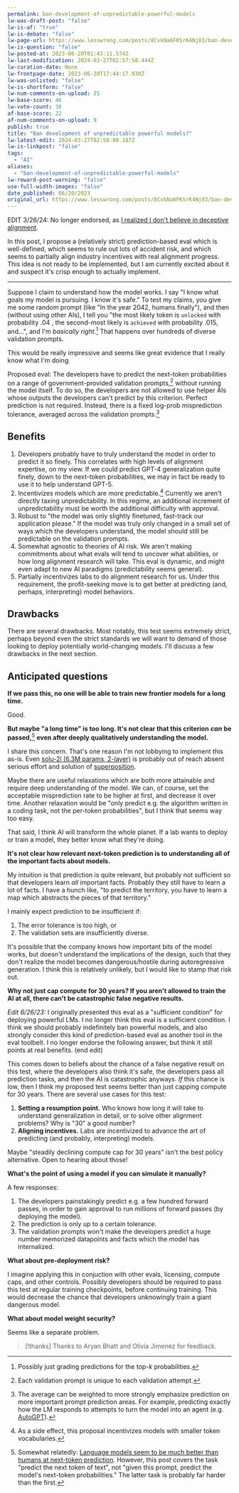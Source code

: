 ```yaml
---
permalink: ban-development-of-unpredictable-powerful-models
lw-was-draft-post: "false"
lw-is-af: "true"
lw-is-debate: "false"
lw-page-url: https://www.lesswrong.com/posts/8CvkNa6FKSrK4Nj83/ban-development-of-unpredictable-powerful-models
lw-is-question: "false"
lw-posted-at: 2023-06-20T01:43:11.574Z
lw-last-modification: 2024-03-27T02:57:58.444Z
lw-curation-date: None
lw-frontpage-date: 2023-06-20T17:44:17.930Z
lw-was-unlisted: "false"
lw-is-shortform: "false"
lw-num-comments-on-upload: 25
lw-base-score: 46
lw-vote-count: 30
af-base-score: 22
af-num-comments-on-upload: 9
publish: true
title: "Ban development of unpredictable powerful models?"
lw-latest-edit: 2024-03-27T02:58:00.187Z
lw-is-linkpost: "false"
tags: 
  - "AI"
aliases: 
  - "ban-development-of-unpredictable-powerful-models"
lw-reward-post-warning: "false"
use-full-width-images: "false"
date_published: 06/20/2023
original_url: https://www.lesswrong.com/posts/8CvkNa6FKSrK4Nj83/ban-development-of-unpredictable-powerful-models
---
```

EDIT 3/26/24: No longer endorsed, as [I realized I don't believe in deceptive alignment](/invalid-ai-risk-arguments).

In this post, I propose a (relatively strict) prediction-based eval which is well-defined, which seems to rule out lots of accident risk, and which seems to partially align industry incentives with real alignment progress. This idea is not ready to be implemented, but I am currently excited about it and suspect it's crisp enough to actually implement. 

<hr/>


Suppose I claim to understand how the model works. I say "I know what goals my model is pursuing. I know it's safe." To test my claims, you give me some random prompt (like "In the year 2042, humans finally"), and then (without using other AIs), I tell you "the most likely token is  `unlocked` with probability $.04$ , the second-most likely is  `achieved` with probability $.015$, and...", and I'm _basically right._[^1] That happens over hundreds of diverse validation prompts. 

This would be really impressive and seems like great evidence that I really know what I'm doing.

Proposed eval: The developers have to predict the next-token probabilities on a range of government-provided validation prompts,[^2] without running the model itself. To do so, the developers are not allowed to use helper AIs whose outputs the developers can't predict by this criterion. Perfect prediction is not required. Instead, there is a fixed log-prob misprediction tolerance, averaged across the validation prompts.[^3]

## Benefits

1.  Developers probably have to truly understand the model in order to predict it so finely. This correlates with high levels of alignment expertise, on my view. If we could predict GPT-4 generalization quite finely, down to the next-token probabilities, we may in fact be ready to use it to help understand GPT-5.  
2.  Incentivizes models which are more predictable.[^4] Currently we aren't directly taxing unpredictability. In this regime, an additional increment of unpredictability must be worth the additional difficulty with approval. 
3.  Robust to "the model was only slightly finetuned, fast-track our application please." If the model was truly only changed in a small set of ways which the developers understand, the model should still be predictable on the validation prompts. 
4.  Somewhat agnostic to theories of AI risk. We aren't making commitments about what evals will tend to uncover what abilities, or how long alignment research will take. This eval is dynamic, and might even adapt to new AI paradigms (predictability seems general).
5.  Partially incentivizes labs to do alignment research for us. Under this requirement, the profit-seeking move is to get better at predicting (and, perhaps, interpreting) model behaviors.

## Drawbacks

There are several drawbacks. Most notably, this test seems extremely strict, perhaps beyond even the strict standards we will want to demand of those looking to deploy potentially world-changing models. I'll discuss a few drawbacks in the next section. 

## Anticipated questions

**If we pass this, no one will be able to train new frontier models for a long time.** 

Good.

**But maybe "a long time" is too long. It's not clear that this criterion** _**can**_ **be passed,**[^5] **even after deeply qualitatively understanding the model.** 

I share this concern. That's one reason I'm not lobbying to implement this as-is. Even [solu-2l (6.3M params, 2-layer)](https://neelnanda-io.github.io/TransformerLens/model_properties_table.html) is probably out of reach absent serious effort and solution of [superposition](https://www.anthropic.com/index/toy-models-of-superposition).

Maybe there are useful relaxations which are both more attainable and require deep understanding of the model. We can, of course, set the acceptable misprediction rate to be higher at first, and decrease it over time. Another relaxation would be "only predict e.g. the algorithm written in a coding task, not the per-token probabilities", but I think that seems way too easy. 

That said, I think AI will transform the whole planet. If a lab wants to deploy or train a model, they better know what they're doing.

**It's not clear how relevant next-token prediction is to understanding all of the important facts about models.**

My intuition is that prediction is quite relevant, but probably not sufficient so that developers learn _all_ important facts. Probably they still have to learn a lot of facts. I have a hunch like, "to predict the territory, you have to learn a map which abstracts the pieces of that territory." 

I mainly expect prediction to be insufficient if:

1.  The error tolerance is too high, or 
2.  The validation sets are insufficiently diverse.

It's possible that the company knows how important bits of the model works, but doesn't understand the implications of the design, such that they don't realize the model becomes dangerous/hostile during autoregressive generation. I think this is relatively unlikely, but I would like to stamp that risk out. 

**Why not just cap compute for 30 years? If you aren't allowed to train the AI at all, there can't be catastrophic false negative results.**

_Edit 6/26/23:_ I originally presented this eval as a "sufficient condition" for deploying powerful LMs. I no longer think this eval is a sufficient condition. I think we should probably indefinitely ban powerful models, and also strongly consider this kind of prediction-based eval as another tool in the eval toolbelt. I no longer endorse the following answer, but think it still points at real benefits. (end edit)

This comes down to beliefs about the chance of a false negative result on this test, where the developers also think it's safe, the developers pass all prediction tasks, and then the AI is catastrophic anyways. _If_ this chance is low, then I think my proposed test seems better than just capping compute for 30 years. There are several use cases for this test:

1.  **Setting a resumption point.** Who knows how long it will take to understand generalization in detail, or to solve other alignment problems? Why is "30" a good number? 
2.  **Aligning incentives.** Labs are incentivized to advance the art of predicting (and probably, interpreting) models.

Maybe "steadily declining compute cap for 30 years" isn't the best policy alternative. Open to hearing about those!

**What's the point of using a model if you can simulate it manually?**

A few responses:

1.  The developers painstakingly predict e.g. a few hundred forward passes, in order to gain approval to run millions of forward passes (by deploying the model).
2.  The prediction is only up to a certain tolerance.
3.  The validation prompts won't make the developers predict a huge number memorized datapoints and facts which the model has internalized. 

**What about pre-deployment risk?**

I imagine applying this in conjuction with other evals, licensing, compute caps, and other controls. Possibly developers should be required to pass this test at regular training checkpoints, before continuing training. This would decrease the chance that developers unknowingly train a giant dangerous model.

**What about model weight security?**

Seems like a separate problem.

> [!thanks]
>Thanks to Aryan Bhatt and Olivia Jimenez for feedback.

[^1]: Possibly just grading predictions for the top-$k$ probabilities.
    
[^2]: Each validation prompt is unique to each validation attempt.
    
[^3]: The average can be weighted to more strongly emphasize prediction on more important prompt prediction areas. For example, predicting exactly how the LM responds to attempts to turn the model into an agent (e.g. [AutoGPT](https://github.com/Significant-Gravitas/Auto-GPT)).
    
[^4]: As a side effect, this proposal incentivizes models with smaller token vocabularies.
    
[^5]: Somewhat relatedly: [Language models seem to be much better than humans at next-token prediction](https://www.lesswrong.com/posts/htrZrxduciZ5QaCjw/language-models-seem-to-be-much-better-than-humans-at-next). However, this post covers the task "predict the next token of text", not "given this prompt, predict the model's next-token probabilities." The latter task is probably far harder than the first.